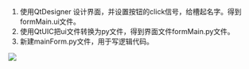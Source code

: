 1. 使用QtDesigner 设计界面，并设置按钮的click信号，给槽起名字。得到formMain.ui文件。
2. 使用QtUIC把ui文件转换为py文件，得到界面文件formMain.py文件。  
3. 新建mainForm.py文件，用于写逻辑代码。

![](https://github.com/HBU/Jupyter/blob/master/08Pyqt5/09PyQt5SqlServer/QQ%E6%88%AA%E5%9B%BE20180321123356.jpg)
